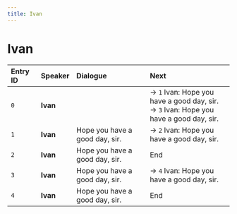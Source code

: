 ```yaml
---
title: Ivan
---
```


# Ivan


| Entry ID | Speaker | Dialogue | Next |
| :------- | :------ | :------- | :------------ |
| `0` | **Ivan** |  | → `1` Ivan: Hope you have a good day, sir\.<br>→ `3` Ivan: Hope you have a good day, sir\. |
| `1` | **Ivan** | Hope you have a good day, sir\. | → `2` Ivan: Hope you have a good day, sir\. |
| `2` | **Ivan** | Hope you have a good day, sir\. | End |
| `3` | **Ivan** | Hope you have a good day, sir\. | → `4` Ivan: Hope you have a good day, sir\. |
| `4` | **Ivan** | Hope you have a good day, sir\. | End |
